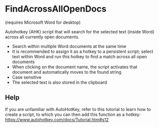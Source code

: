 # FindAcrossAllOpenDocs
(requires Microsoft Word for desktop)

Autohotkey (AHK) script that will search for the selected text (inside Word) across all currently open documents.

* Search within multiple Word documents at the same time
* It is recommended to assign it as a hotkey to a persistent script; select text within Word and run this hotkey to find a match across all open documents
* When clicking on the document name, the script activates that document and automatically moves to the found string
* Case sensitive
* The selected text is also stored in the clipboard

## Help
If you are unfamiliar with AutoHotKey, refer to this tutorial to learn how to create a script, to which you can then add this function as a hotkey:
https://www.autohotkey.com/docs/Tutorial.htm#s12

